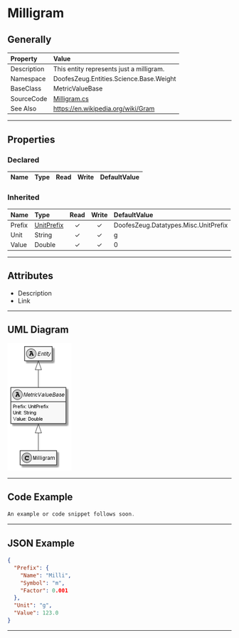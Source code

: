 ﻿# Milligram

## Generally

|Property|Value|
|:-|:-|
|Description|This entity represents just a milligram.|
|Namespace|DoofesZeug.Entities.Science.Base.Weight|
|BaseClass|MetricValueBase|
|SourceCode|[Milligram.cs](../../../../DoofesZeug.Library/Src/Entities/Science/Base/Weight/Milligram.cs)|
|See Also|https://en.wikipedia.org/wiki/Gram|

---

## Properties

### Declared

|Name|Type|Read|Write|DefaultValue|
|:---|:---|:--:|:---:|:-----------|

### Inherited

|Name|Type|Read|Write|DefaultValue|
|:---|:---|:--:|:---:|:-----------|
|Prefix|[UnitPrefix](../../Entities/DoofesZeug.Datatypes.Misc/UnitPrefix.md)|&#x2713;|&#x2713;|DoofesZeug.Datatypes.Misc.UnitPrefix|
|Unit|String|&#x2713;|&#x2713;|g|
|Value|Double|&#x2713;|&#x2713;|0|

---

## Attributes

- Description
- Link

---

## UML Diagram

![Milligram.png](./Milligram.png "Milligram")

---

## Code Example

```cs
An example or code snippet follows soon.
```

---

## JSON Example

```json
{
  "Prefix": {
    "Name": "Milli",
    "Symbol": "m",
    "Factor": 0.001
  },
  "Unit": "g",
  "Value": 123.0
}
```

---


